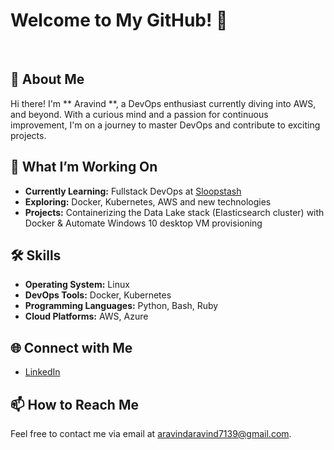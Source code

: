 # Welcome to My GitHub! 👋
 
## 🚀 About Me
Hi there! I'm ** Aravind **, a DevOps enthusiast currently diving into AWS, and beyond. With a curious mind and a passion for continuous improvement, I'm on a journey to master DevOps and contribute to exciting projects.
 
## 🌟 What I’m Working On
- **Currently Learning:** Fullstack DevOps at [Sloopstash](https://github.com/sloopstash)
- **Exploring:** Docker, Kubernetes, AWS and new technologies
- **Projects:** Containerizing the Data Lake stack (Elasticsearch cluster) with Docker & Automate Windows 10 desktop VM provisioning
 
## 🛠 Skills
- **Operating System:** Linux
- **DevOps Tools:** Docker, Kubernetes
- **Programming Languages:** Python, Bash, Ruby
- **Cloud Platforms:** AWS, Azure
 
## 🌐 Connect with Me
- [LinkedIn](www.linkedin.com/in/aravind-m-77a953313/)
 
## 📫 How to Reach Me
Feel free to contact me via email at [aravindaravind7139@gmail.com](mailto:aravindaravind7139@gmail.com).
